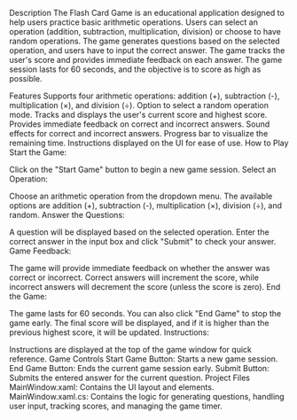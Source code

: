 Description
The Flash Card Game is an educational application designed to help users practice basic arithmetic operations. Users can select an operation (addition, subtraction, multiplication, division) or choose to have random operations. The game generates questions based on the selected operation, and users have to input the correct answer. The game tracks the user's score and provides immediate feedback on each answer. The game session lasts for 60 seconds, and the objective is to score as high as possible.

Features
Supports four arithmetic operations: addition (+), subtraction (-), multiplication (×), and division (÷).
Option to select a random operation mode.
Tracks and displays the user's current score and highest score.
Provides immediate feedback on correct and incorrect answers.
Sound effects for correct and incorrect answers.
Progress bar to visualize the remaining time.
Instructions displayed on the UI for ease of use.
How to Play
Start the Game:

Click on the "Start Game" button to begin a new game session.
Select an Operation:

Choose an arithmetic operation from the dropdown menu. The available options are addition (+), subtraction (-), multiplication (×), division (÷), and random.
Answer the Questions:

A question will be displayed based on the selected operation.
Enter the correct answer in the input box and click "Submit" to check your answer.
Game Feedback:

The game will provide immediate feedback on whether the answer was correct or incorrect.
Correct answers will increment the score, while incorrect answers will decrement the score (unless the score is zero).
End the Game:

The game lasts for 60 seconds. You can also click "End Game" to stop the game early.
The final score will be displayed, and if it is higher than the previous highest score, it will be updated.
Instructions:

Instructions are displayed at the top of the game window for quick reference.
Game Controls
Start Game Button: Starts a new game session.
End Game Button: Ends the current game session early.
Submit Button: Submits the entered answer for the current question.
Project Files
MainWindow.xaml: Contains the UI layout and elements.
MainWindow.xaml.cs: Contains the logic for generating questions, handling user input, tracking scores, and managing the game timer.
